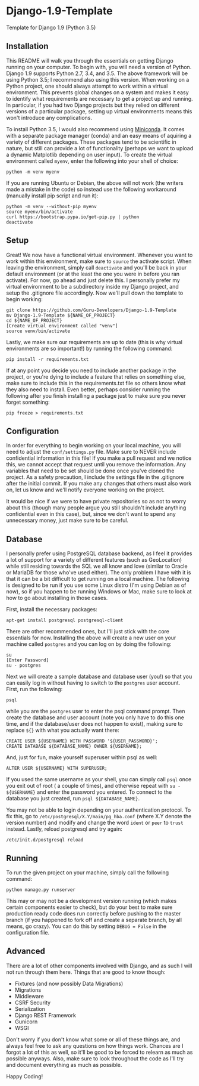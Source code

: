 Django-1.9-Template
===================

Template for Django 1.9 (Python 3.5)

Installation
------------

This README will walk you through the essentials on getting Django running on your computer. To begin with, you will need
a version of Python. Django 1.9 supports Python 2.7, 3.4, and 3.5. The above framework will be using Python 3.5; I recommend
also using this version. When working on a Python project, one should always attempt to work within a virtual environment.
This prevents global changes on a system and makes it easy to identify what requirements are necessary to get a project up
and running. In particular, if you had two Django projects but they relied on different versions of a particular package,
setting up virtual environments means this won't introduce any complications.

To install Python 3.5, I would also recommend using [Miniconda](http://conda.pydata.org/miniconda.html). It comes with a
separate package manager (conda) and an easy means of aquiring a variety of different packages. These packages tend to be
scientific in nature, but still can provide a lot of functionality (perhaps we want to upload a dynamic Matplotlib depending
on user input). To create the virtual environment called `myenv`, enter the following into your shell of choice:

```
python -m venv myenv
```

If you are running Ubuntu or Debian, the above will not work (the writers made a mistake in the code) so instead use the
following workaround (manually install pip script and run it):

```
python -m venv --without-pip myenv
source myenv/bin/activate
curl https://bootstrap.pypa.io/get-pip.py | python
deactivate
```

Setup
-----

Great! We now have a functional virtual environment. Whenever you want to work within this environment, make sure to `source`
the activate script. When leaving the environment, simply call `deactivate` and you'll be back in your default environment
(or at the least the one you were in before you ran activate). For now, go ahead and just delete this. I personally prefer
my virtual environment to be a subdirectory inside my Django project, and setup the .gitignore file accordingly. Now we'll
pull down the template to begin working:

```
git clone https://github.com/Guru-Developers/Django-1.9-Template
mv Django-1.9-Template ${NAME_OF_PROJECT}
cd ${NAME_OF_PROJECT}
[Create virtual environment called "venv"]
source venv/bin/activate
```

Lastly, we make sure our requirements are up to date (this is why virtual environments are so important!) by running the
following command:

```
pip install -r requirements.txt
```

If at any point you decide you need to include another package in the project, or you're dying to include a feature that
relies on something else, make sure to include this in the requirements.txt file so others know what they also need to install.
Even better, perhaps consider running the following after you finish installing a package just to make sure you never forget
something:

```
pip freeze > requirements.txt
```

Configuration
-------------

In order for everything to begin working on your local machine, you will need to adjust the `conf/settings.py` file. Make
sure to NEVER include confidential information in this file! If you make a pull request and we notice this, we cannot accept
that request until you remove the information. Any variables that need to be set should be done once you've cloned the
project. As a safety precaution, I include the settings file in the .gitignore after the initial commit. If you make any
changes that others must also work on, let us know and we'll notify everyone working on the project.

It would be nice if we were to have private repositories so as not to worry about this (though many people argue you still
shouldn't include anything confidential even in this case), but, since we don't want to spend any unnecessary money, just
make sure to be careful.

Database
--------

I personally prefer using PostgreSQL database backend, as I feel it provides a lot of support for a variety of different
features (such as GeoLocation) while still residing towards the SQL we all know and love (similar to Oracle or MariaDB for
those who've used either). The only problem I have with it is that it can be a bit difficult to get running on a local
machine. The following is designed to be run if you use some Linux distro (I'm using Debian as of now), so if you happen
to be running Windows or Mac, make sure to look at how to go about installing in those cases.

First, install the necessary packages:

```
apt-get install postgresql postgresql-client
```

There are other recommended ones, but I'll just stick with the core essentials for now. Installing the above will create
a new user on your machine called `postgres` and you can log on by doing the following:

```
su
[Enter Password]
su - postgres
```
Next we will create a sample database and database user (you!) so that you can easily log in without having to switch
to the `postgres` user account. First, run the following:

```
psql
```

while you are the `postgres` user to enter the psql command prompt. Then create the database and user account (note you
only have to do this one time, and if the database/user does not happen to exist), making sure to replace `${}` with
what you actually want there:

```
CREATE USER ${USERNAME} WITH PASSWORD '${USER_PASSWORD}';
CREATE DATABASE ${DATABASE_NAME} OWNER ${USERNAME};
```

And, just for fun, make yourself superuser within psql as well:

```
ALTER USER ${USERNAME} WITH SUPERUSER;
```

If you used the same username as your shell, you can simply call `psql` once you exit out of root (<CTRL-D> a couple of
times), and otherwise repeat with `su - ${USERNAME}` and enter the password you entered. To connect to the database you
just created, run `psql ${DATABASE_NAME}`.

You may not be able to login depending on your authentication protocol. To fix this, go to
`/etc/postgresql/X.Y/main/pg_hba.conf` (where X.Y denote the version number) and modify and change the word `ident` or
`peer` to `trust` instead. Lastly, reload postgresql and try again:

```
/etc/init.d/postgresql reload
```

Running
-------

To run the given project on your machine, simply call the following command:

```
python manage.py runserver
```

This may or may not be a development version running (which makes certain components easier to check), but do your best to
make sure production ready code does run correctly before pushing to the master branch (if you happened to fork off and
create a separate branch, by all means, go crazy). You can do this by setting `DEBUG = False` in the configuration file.

Advanced
--------

There are a lot of other components involved with Django, and as such I will not run through them here. Things that are good
to know though:

* Fixtures (and now possibly Data Migrations)
* Migrations
* Middleware
* CSRF Security
* Serialization
* Django REST Framework
* Gunicorn
* WSGI

Don't worry if you don't know what some or all of these things are, and always feel free to ask any questions on how things
work. Chances are I forgot a lot of this as well, so it'll be good to be forced to relearn as much as possible anyways. Also,
make sure to look throughout the code as I'll try and document everything as much as possible.

Happy Coding!
